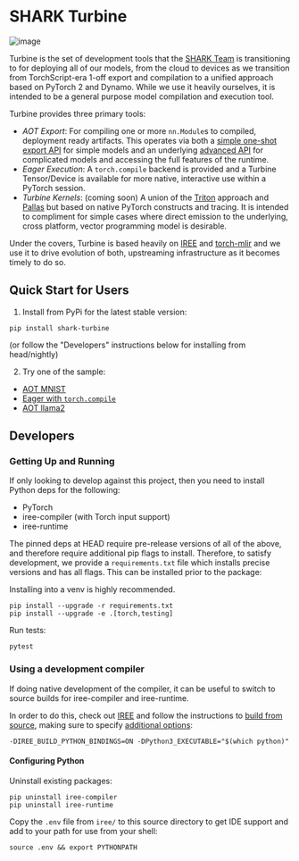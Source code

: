 # SHARK Turbine
![image](https://netl.doe.gov/sites/default/files/2020-11/Turbine-8412270026_83cfc8ee8f_c.jpg)

Turbine is the set of development tools that the [SHARK Team](https://github.com/nod-ai/SHARK)
is transitioning to for deploying all of our models, from the cloud to devices as we
transition from TorchScript-era 1-off export and compilation to a unified approach
based on PyTorch 2 and Dynamo. While we use it heavily ourselves, it is intended
to be a general purpose model compilation and execution tool.

Turbine provides three primary tools:

* *AOT Export*: For compiling one or more `nn.Module`s to compiled, deployment
  ready artifacts. This operates via both a [simple one-shot export API](TODO)
  for simple models and an underlying [advanced API](TODO) for complicated models
  and accessing the full features of the runtime.
* *Eager Execution*: A `torch.compile` backend is provided and a Turbine Tensor/Device
  is available for more native, interactive use within a PyTorch session.
* *Turbine Kernels*: (coming soon) A union of the [Triton](https://github.com/openai/triton) approach and
  [Pallas](https://jax.readthedocs.io/en/latest/pallas/index.html) but based on
  native PyTorch constructs and tracing. It is intended to compliment for simple
  cases where direct emission to the underlying, cross platform, vector programming model
  is desirable.

Under the covers, Turbine is based heavily on [IREE](https://github.com/openxla/iree) and
[torch-mlir](https://github.com/llvm/torch-mlir) and we use it to drive evolution
of both, upstreaming infrastructure as it becomes timely to do so.

## Quick Start for Users

1. Install from PyPi for the latest stable version:

```
pip install shark-turbine
```

(or follow the "Developers" instructions below for installing from head/nightly)

2. Try one of the sample:

  * [AOT MNIST](TODO)
  * [Eager with `torch.compile`](TODO)
  * [AOT llama2](TODO)

## Developers

### Getting Up and Running

If only looking to develop against this project, then you need to install Python
deps for the following:

* PyTorch
* iree-compiler (with Torch input support)
* iree-runtime

The pinned deps at HEAD require pre-release versions of all of the above, and
therefore require additional pip flags to install. Therefore, to satisfy
development, we provide a `requirements.txt` file which installs precise
versions and has all flags. This can be installed prior to the package:

Installing into a venv is highly recommended.

```
pip install --upgrade -r requirements.txt
pip install --upgrade -e .[torch,testing]
```

Run tests:

```
pytest
```

### Using a development compiler

If doing native development of the compiler, it can be useful to switch to
source builds for iree-compiler and iree-runtime.

In order to do this, check out [IREE](https://github.com/openxla/iree) and
follow the instructions to [build from source](https://openxla.github.io/iree/building-from-source/getting-started/#configuration-settings), making
sure to specify [additional options](https://openxla.github.io/iree/building-from-source/getting-started/#building-with-cmake):

```
-DIREE_BUILD_PYTHON_BINDINGS=ON -DPython3_EXECUTABLE="$(which python)"
```

#### Configuring Python

Uninstall existing packages:

```
pip uninstall iree-compiler
pip uninstall iree-runtime
```
Copy the `.env` file from `iree/` to this source directory to get IDE
support and add to your path for use from your shell:

```
source .env && export PYTHONPATH
```

